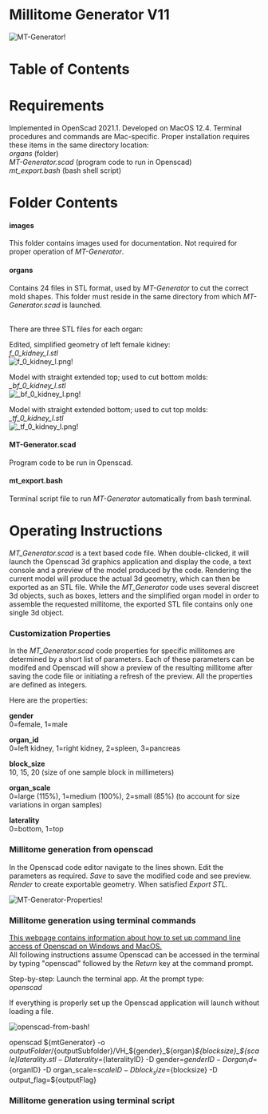 # Millitome Generator V11

![MT-Generator!](images/MT-Generator.png "MT-Generator")

# Table of Contents



# Requirements

Implemented in OpenScad 2021.1. Developed on MacOS 12.4. Terminal procedures and commands are Mac-specific.
Proper installation requires these items in the same directory location:<br>
<em>organs</em> (folder)<br>
<em>MT-Generator.scad</em> (program code to run in Openscad)<br>
<em>mt_export.bash</em> (bash shell script)

# Folder Contents

<h4>images</h4>
This folder contains images used for documentation. Not required for proper operation of <em>MT-Generator</em>.

<h4>organs</h4>
Contains 24 files in STL format, used by <em>MT-Generator</em> to cut the correct mold shapes. This folder must reside in the same directory from which <em>MT-Generator.scad </em> is launched.<br><br>

There are three STL files for each organ:

Edited, simplified geometry of left female kidney:<br>
<em>f_0_kidney_l.stl</em><br>
![f_0_kidney_l.png!](images/f_0_kidney_l.png "f_0_kidney_l.png")

Model with straight extended top; used to cut bottom molds:<br>
<em>_bf_0_kidney_l.stl</em><br>
![_bf_0_kidney_l.png!](images/_bf_0_kidney_l.png "_bf_0_kidney_l.png")

Model with straight extended bottom; used to cut top molds:<br>
<em>_tf_0_kidney_l.stl</em><br>
![_tf_0_kidney_l.png!](images/_tf_0_kidney_l.png "_tf_0_kidney_l.png")

<h4>MT-Generator.scad</h4>
Program code to be run in Openscad.

<h4>mt_export.bash</h4>
Terminal script file to run <em>MT-Generator</em> automatically from bash terminal.

# Operating Instructions 

<em>MT_Generator.scad</em> is a text based code file. When double-clicked, it will launch the Openscad 3d graphics application and display the code, a text console and a preview of the model produced by the code. Rendering the current model will produce the actual 3d geometry, which can then be exported as an STL file. While the <em>MT_Generator</em> code uses several discreet 3d objects, such as boxes, letters and the simplified organ model in order to assemble the requested millitome, the exported STL file contains only one single 3d object.

<h3>Customization Properties</h3>

In the <em>MT_Generator.scad</em> code properties for specific millitomes are determined by a short list of parameters. Each of these parameters can be modifed and Openscad will show a preview of the resulting millitome after saving the code file or initiating a refresh of the preview. All the properties are defined as integers.

Here are the properties:

<b>gender</b><br>
0=female, 1=male<br>

<b>organ_id</b><br>
0=left kidney, 1=right kidney, 2=spleen, 3=pancreas<br>

<b>block_size</b><br>
10, 15, 20 (size of one sample block in millimeters)<br>

<b>organ_scale</b><br>
0=large (115%), 1=medium (100%), 2=small (85%) (to account for size variations in organ samples)<br>

<b>laterality</b><br>
0=bottom, 1=top<br>    

<h3>Millitome generation from openscad</h3>

In the Openscad code editor navigate to the lines shown. Edit the parameters as required. <em>Save</em> to save the modified code and see preview. <em>Render</em> to create exportable geometry. When satisfied <em>Export STL</em>. 

![MT-Generator-Properties!](images/MT-Generator-properties.png "MT-Generator Properties")

<h3>Millitome generation using terminal commands</h3>

<a href="https://en.wikibooks.org/wiki/OpenSCAD_User_Manual/Using_OpenSCAD_in_a_command_line_environment">This webpage contains information about how to set up command line access of Openscad on Windows and MacOS.</a><br>
All following instructions assume Openscad can be accessed in the terminal by typing "openscad" followed by the <em>Return</em> key at the command prompt. 
  
Step-by-step:
Launch the terminal app. At the prompt type:<br>
<em>openscad</em><br>

If everything is properly set up the Openscad application will launch without loading a file.

![openscad-from-bash!](images/bash-open-openscad.jpg "openscad from bash")
    
  
  

openscad ${mtGenerator} -o ${outputFolder}/${outputSubfolder}/VH_${gender}_${organ}_${blocksize}_${scale}_${laterality}.stl -D laterality=${lateralityID} -D gender=${genderID} -D organ_id=${organID} -D organ_scale=${scaleID} -D block_size=${blocksize} -D output_flag=${outputFlag}


<h3>Millitome generation using terminal script</h3>

